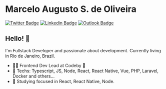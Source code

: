 # Marcelo Augusto S. de Oliveira

[![Twitter Badge](https://img.shields.io/badge/-@__marcelotk-303030?style=flat-square&labelColor=242424&logo=twitter&logoColor=white&link=https://twitter.com/_marcelotk)](https://twitter.com/_marcelotk)
[![Linkedin Badge](https://img.shields.io/badge/-Marcelo%20Augusto-303030?style=flat-square&labelColor=242424&logo=Linkedin&logoColor=white&link=https://www.linkedin.com/in/marcelo-augusto-s-oliveira/)](https://www.linkedin.com/in/marcelo-augusto-s-oliveira/)
[![Outlook Badge](https://img.shields.io/badge/-marcelotk__15@hotmail.com-303030?style=flat-square&labelColor=242424&logo=Microsoft%20Outlook&logoColor=white&link=mailto:marcelotk_15@hotmail.com)](mailto:marcelotk_15@hotmail.com)

## Hello! 👋

I'm Fullstack Developer and passionate about development. Currently living in Rio de Janeiro, Brazil.

- 👨‍💼 Frontend Dev Lead at Codeby 💙
- 🖤 Techs: Typescript, JS, Node, React, React Native, Vue, PHP, Laravel, Docker and others...
- 📖 Studying focused in React, React Native, Node.
